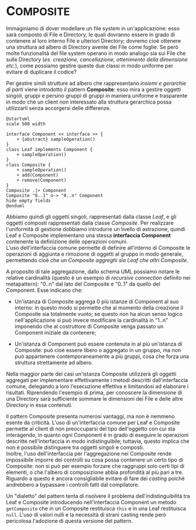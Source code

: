 # <big>C</big>OMPOSITE

Immaginiamo di dover modellare un file system in un'applicazione: esso sarà composto di File e Directory, le quali dovranno essere in grado di contenere al loro interno File e ulteriori Directory; dovremo cioè ottenere una struttura ad albero di Directory avente dei File come foglie.
Se però molte funzionalità del file system operano in modo analogo sia sui File che sulle Directory (_es. creazione, cancellazione, ottenimento della dimensione etc._), come possiamo gestire queste due classi in modo uniforme per evitare di duplicare il codice?

Per gestire simili strutture ad albero che rappresentano _insiemi e gerarchie di parti_ viene introdotto il pattern __Composite__: esso mira a gestire oggetti singoli, gruppi e persino gruppi di gruppi in maniera uniforme e trasparente in modo che un client non interessato alla struttura gerarchica possa utilizzarli senza accorgersi delle differenze.

```plantuml
@startuml
scale 500 width

interface Component << interface >> {
    + {abstract} sampleOperation()
}
class Leaf implements Component {
    + sampleOperation()
}
class Composite {
    + sampleOperation()
    + add(Component)
    + remove(Component)
}
Composite .|> Component
Composite "0..1" o-> "0..n" Component
hide empty fields
@enduml
```

Abbiamo quindi gli oggetti singoli, rappresentati dalla classe _Leaf_, e gli oggetti composti rappresentati dalla classe _Composite_.
Per realizzare l'uniformità di gestione dobbiamo introdurre un livello di astrazione, quindi Leaf e Composite implementano una stessa __interfaccia Component__ contenente la definizione delle operazioni comuni. \
L'uso dell'interfaccia comune permette di definire all'interno di Composite le operazioni di aggiunta e rimozione di oggetti al gruppo in modo generale, permettendo cioè che un _Composite aggreghi sia Leaf che altri Composite_.

A proposito di tale aggregazione, dallo schema UML possiamo notare le relative cardinalità (questo è un esempio di _recursive connection_ definito nei metapattern): "0..n" dal lato del Composite e "0..1" da quello del Component.
Esse indicano che:

- Un'istanza di Composite aggrega 0 più istanze di Component al suo interno: in questo modo si permette che al momento della creazione il Composite sia totalmente vuoto; se questo non ha alcun senso logico nell'applicazione si può invece modificare la cardinalità in "1..n" imponendo che al costruttore di Composite venga passato un Component iniziale da contenere;

- Un'istanza di Component può essere contenuta in al più un'istanza di Composite: può cioè essere libero o aggregato in un gruppo, ma non può appartenere contemporaneamente a più gruppi, cosa che forza una struttura strettamente ad albero.

Nella maggior parte dei casi un'istanza Composite utilizzerà gli oggetti aggregati per implementare effettivamente i metodi descritti dall'interfaccia comune, delegando a loro l'esecuzione effettiva e limitandosi ad elaborare i risultati.
Riprendendo l'esempio di prima, per conoscere la dimensione di una Directory sarà sufficiente sommare le dimensioni dei File e delle altre Directory in essa contenuti.

Il pattern Composite presenta numerosi vantaggi, ma non è nemmeno esente da criticità.
L'uso di un'interfaccia comune per Leaf e Composite permette al client di non preoccuparsi del tipo dell'oggetto con cui sta interagendo, in quanto ogni Component è in grado di eseguire le operazioni descritte nell'interfaccia in modo indistinguibile; tuttavia, questo implica che non è possibile distinguere tra oggetti singoli e composti. \
Inoltre, l'uso dell'interfaccia per l'aggregazione nei Composite rende impossibile imporre dei controlli su cosa possa contenere un certo tipo di Composite: non si può per esempio forzare che raggruppi solo certi tipi di elementi, o che l'albero di composizione abbia profondità al più pari a tre. Riguardo a questo è ancora consigliabile evitare di fare dei _casting_ poichè andrebbero a bypassare i controlli fatti dal compilatore.

Un "dialetto" del pattern tenta di risolvere il problema dell'indistinguibilità tra Leaf e Composite introducendo nell'interfaccia Component un metodo `getComposite` che in un Composite restituisca `this` e in una Leaf restituisca `null`.
L'uso di valori nulli e la necessità di strani casting rende però pericolosa l'adozione di questa versione del pattern.
